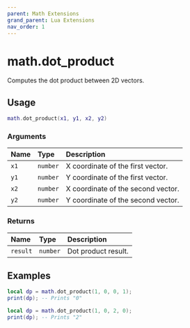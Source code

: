 ```yaml
---
parent: Math Extensions
grand_parent: Lua Extensions
nav_order: 1
---
```


# math.dot_product

Computes the dot product between 2D vectors.

## Usage

```lua
math.dot_product(x1, y1, x2, y2)
```

### Arguments

| Name | Type     | Description                        |
| :--- | :------- | :--------------------------------- |
| `x1` | `number` | X coordinate of the first vector.  |
| `y1` | `number` | Y coordinate of the first vector.  |
| `x2` | `number` | X coordinate of the second vector. |
| `y2` | `number` | Y coordinate of the second vector. |

### Returns

| Name     | Type     | Description         |
| :------- | :------- | :------------------ |
| `result` | `number` | Dot product result. |

## Examples

```lua
local dp = math.dot_product(1, 0, 0, 1);
print(dp); -- Prints "0"
```

```lua
local dp = math.dot_product(1, 0, 2, 0);
print(dp); -- Prints "2"
```
